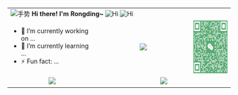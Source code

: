 <div align="center">
  <table>
      <tr>
        <td colspan="3" align="left">
          <img src="https://media.giphy.com/media/hvRJCLFzcasrR4ia7z/giphy.gif" width="30" alt="手势" />
          <b> Hi there! I'm Rongding~ </b>
          <img src="https://emojis.slackmojis.com/emojis/images/1588866973/8934/hellokittydance.gif?1588866973" alt="Hi" width="60" />
          <img
            src="https://readme-typing-svg.herokuapp.com?font=DynaPuff&size=20&pause=1000&color=9999FF&center=false&vCenter=true&width=500&height=22&lines=Hi+I+am+Chenglin;Welcome+to+my+personal+page;"
            alt="Hi"
            width="400"
          />
        </td>
      </tr>
      <tr height="130px">  
        <td>
          <ul>
            <li>🔭 I’m currently working on ...</li>
            <li>🌱 I’m currently learning ...</li>
            <li>⚡ Fun fact: ...</li>
          </ul>           
        </td>
        <td align="center" width="42%">
          <img src="https://access-counter.vercel.app/api/counter?name=wangrongding&theme=006&length=7" />
        </td>        
         <td align="center" width="125px">
          <img src="https://raw.githubusercontent.com/wangrongding/image-house/master/202404181508489.png" height="120px" width="120px"/>
        </td>
      </tr>
      <tr>
        <td align="center" width="40%">
          <img src="https://github-readme-stats.vercel.app/api?username=aqianer" height="175px" />  
        </td>
        <td colspan="2" align="center">
          <img src="https://github-readme-activity-graph.vercel.app/graph?username=aqianer&bg_color=fffff0&color=708090&line=24292e&point=24292e&area=true&hide_border=true"  height="180px"/>
        </td>
      </tr>
    
  </table>
</div>



  




